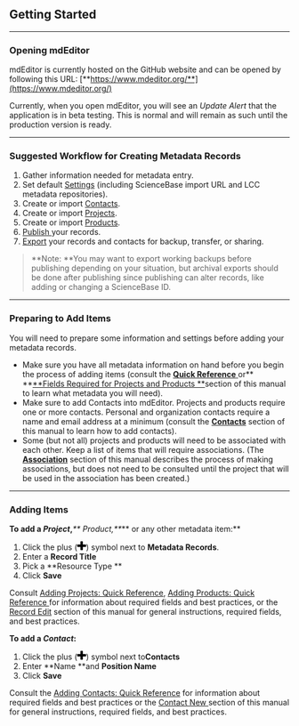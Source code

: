 ## Getting Started

---

### Opening mdEditor

mdEditor is currently hosted on the GitHub website and can be opened by following this URL: [**https://www.mdeditor.org/**](https://www.mdeditor.org/)

Currently, when you open mdEditor, you will see an _Update Alert_ that the application is in beta testing. This is normal and will remain as such until the production version is ready.

---

### Suggested Workflow for Creating Metadata Records

1. Gather information needed for metadata entry.
2. Set default [Settings](/settings.md) \(including ScienceBase import URL and LCC metadata repositories\).
3. Create or import [Contacts](/contacts.md).
4. Create or import [Projects](/project-entry-guidance.md).
5. Create or import [Products](/product-entry-guidance.md).
6. [Publish ](/publish.md)your records. 
7. [Export](/data-management.md) your records and contacts for backup, transfer, or sharing.

> **Note: **You may want to export working backups before publishing depending on your situation, but archival exports should be done after publishing since publishing can alter records, like adding or changing a ScienceBase ID.

---

### Preparing to Add Items

You will need to prepare some information and settings before adding your metadata records.

* Make sure you have all metadata information on hand before you begin the process of adding items \(consult the [**Quick Reference** ](/quick-reference.md)or** **[**Fields Required for Projects and Products **](/record/fields-required-for-lcc-projects-and-products.md)section of this manual to learn what metadata you will need\). 
* Make sure to add Contacts into mdEditor. Projects and products require one or more contacts. Personal and organization contacts require a name and email address at a minimum \(consult the [**Contacts**](/contacts.md) section of this manual to learn how to add contacts\). 
* Some \(but not all\) projects and products will need to be associated with each other. Keep a list of items that will require associations. \(The [**Association**](/record/record-associated.md) section of this manual describes the process of making associations, but does not need to be consulted until the project that will be used in the association has been created.\)

---

### Adding Items

**To add a **_**Project**_**,**_** Product,**_** or any other metadata item:**

1. Click the plus \(![](/assets/symbol_plus_16.png)\) symbol next to **Metadata Records**.  
2. Enter a **Record Title**  
3. Pick a **Resource Type **  
4. Click **Save**

Consult [Adding Projects: Quick Reference](/adding-projects-quick-reference.md), [Adding Products: Quick Reference ](/adding-products-quick-reference.md) for information about required fields and best practices, or the [Record Edit](https://www.gitbook.com/book/jbadash/mdeditor-for-lccs/edit#) section of this manual for general instructions, required fields, and best practices.

**To add a **_**Contact**_**:**

1. Click the plus \(![](/assets/symbol_plus_16.png)\) symbol next to**Contacts**
2. Enter **Name **and **Position Name**
3. Click **Save**

Consult the [Adding Contacts: Quick Reference](/adding-contacts-quick-reference.md) for information about required fields and best practices or the [Contact New ](/contact.md)section of this manual for general instructions, required fields, and best practices.

